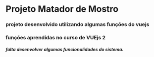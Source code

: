 # Projeto Matador de Mostro
### projeto desenvolvido utilizando algumas funções do vuejs 
### funções aprendidas no curso de VUEjs 2

##### falta desenvolver algumas funcionalidades do sistema.
